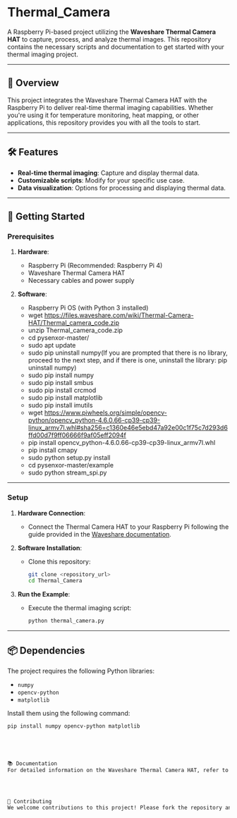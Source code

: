 # Thermal_Camera

A Raspberry Pi-based project utilizing the **Waveshare Thermal Camera HAT** to capture, process, and analyze thermal images. This repository contains the necessary scripts and documentation to get started with your thermal imaging project.

---

## 📖 Overview

This project integrates the Waveshare Thermal Camera HAT with the Raspberry Pi to deliver real-time thermal imaging capabilities. Whether you're using it for temperature monitoring, heat mapping, or other applications, this repository provides you with all the tools to start.

---

## 🛠 Features

- **Real-time thermal imaging**: Capture and display thermal data.
- **Customizable scripts**: Modify for your specific use case.
- **Data visualization**: Options for processing and displaying thermal data.

---

## 🚀 Getting Started

### Prerequisites
1. **Hardware**:
   - Raspberry Pi (Recommended: Raspberry Pi 4)
   - Waveshare Thermal Camera HAT
   - Necessary cables and power supply

2. **Software**:
   - Raspberry Pi OS (with Python 3 installed)
   - wget https://files.waveshare.com/wiki/Thermal-Camera-HAT/Thermal_camera_code.zip 
   - unzip Thermal_camera_code.zip
   - cd pysenxor-master/
   - sudo apt update
   - sudo pip uninstall numpy(If you are prompted that there is no library, proceed to the next step, and if there is one, uninstall the library: pip uninstall numpy)
   - sudo pip install numpy
   - sudo pip install smbus
   - sudo pip install crcmod
   - sudo pip install matplotlib
   - sudo pip install imutils
   - wget https://www.piwheels.org/simple/opencv-python/opencv_python-4.6.0.66-cp39-cp39-linux_armv7l.whl#sha256=c1360e46e5ebd47a92e00c1f75c7d293d6ffd00d7f9ff06666f9af05eff2094f
   - pip install opencv_python-4.6.0.66-cp39-cp39-linux_armv7l.whl
   - pip install cmapy 
   - sudo python setup.py install
   - cd pysenxor-master/example
   - sudo python stream_spi.py
---

### Setup
1. **Hardware Connection**:
   - Connect the Thermal Camera HAT to your Raspberry Pi following the guide provided in the [Waveshare documentation](https://www.waveshare.com/wiki/Thermal_Camera_HAT).

2. **Software Installation**:
   - Clone this repository:
     ```bash
     git clone <repository_url>
     cd Thermal_Camera
     ```

3. **Run the Example**:
   - Execute the thermal imaging script:
     ```bash
     python thermal_camera.py
     ```

---

## 📦 Dependencies

The project requires the following Python libraries:
- `numpy`
- `opencv-python`
- `matplotlib`

Install them using the following command:
```bash
pip install numpy opencv-python matplotlib





📚 Documentation
For detailed information on the Waveshare Thermal Camera HAT, refer to the official Waveshare documentation https://www.waveshare.com/wiki/Thermal_Camera_HAT.




🤝 Contributing
We welcome contributions to this project! Please fork the repository and submit a pull request with your improvements.
